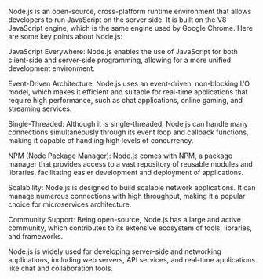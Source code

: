 Node.js is an open-source, cross-platform runtime environment that allows developers to run JavaScript on the server side. It is built on the V8 JavaScript engine, which is the same engine used by Google Chrome. Here are some key points about Node.js:

JavaScript Everywhere: Node.js enables the use of JavaScript for both client-side and server-side programming, allowing for a more unified development environment.

Event-Driven Architecture: Node.js uses an event-driven, non-blocking I/O model, which makes it efficient and suitable for real-time applications that require high performance, such as chat applications, online gaming, and streaming services.

Single-Threaded: Although it is single-threaded, Node.js can handle many connections simultaneously through its event loop and callback functions, making it capable of handling high levels of concurrency.

NPM (Node Package Manager): Node.js comes with NPM, a package manager that provides access to a vast repository of reusable modules and libraries, facilitating easier development and deployment of applications.

Scalability: Node.js is designed to build scalable network applications. It can manage numerous connections with high throughput, making it a popular choice for microservices architecture.

Community Support: Being open-source, Node.js has a large and active community, which contributes to its extensive ecosystem of tools, libraries, and frameworks.

Node.js is widely used for developing server-side and networking applications, including web servers, API services, and real-time applications like chat and collaboration tools.
